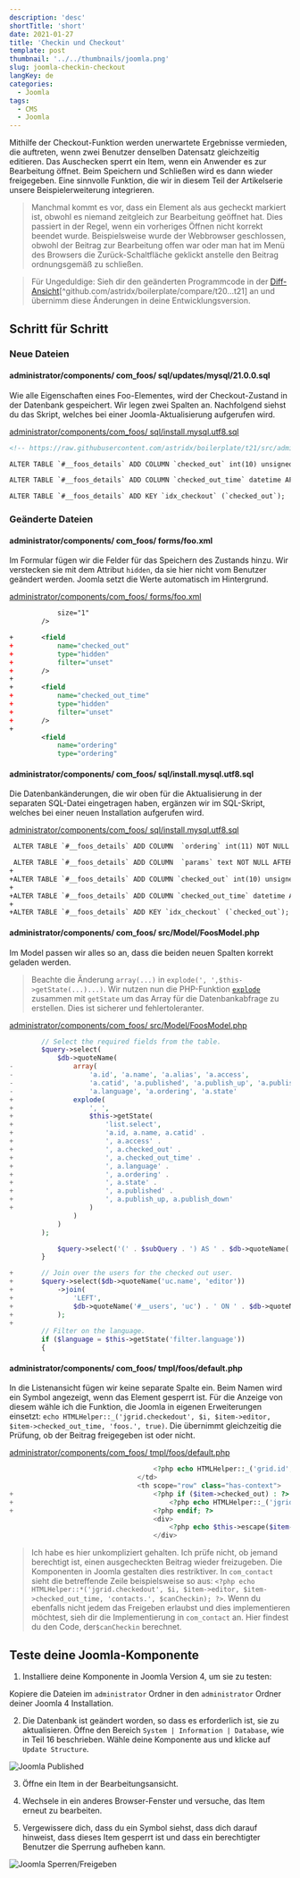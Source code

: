 ```yaml
---
description: 'desc'
shortTitle: 'short'
date: 2021-01-27
title: 'Checkin und Checkout'
template: post
thumbnail: '../../thumbnails/joomla.png'
slug: joomla-checkin-checkout
langKey: de
categories:
  - Joomla
tags:
  - CMS
  - Joomla
---
```


Mithilfe der Checkout-Funktion werden unerwartete Ergebnisse vermieden, die auftreten, wenn zwei Benutzer denselben Datensatz gleichzeitig editieren. Das Auschecken sperrt ein Item, wenn ein Anwender es zur Bearbeitung öffnet. Beim Speichern und Schließen wird es dann wieder freigegeben. Eine sinnvolle Funktion, die wir in diesem Teil der Artikelserie unsere Beispielerweiterung integrieren.<!-- \index{Checkin und Checkout} -->

> Manchmal kommt es vor, dass ein Element als aus gecheckt markiert ist, obwohl es niemand zeitgleich zur Bearbeitung geöffnet hat. Dies passiert in der Regel, wenn ein vorheriges Öffnen nicht korrekt beendet wurde. Beispielsweise wurde der Webbrowser geschlossen, obwohl der Beitrag zur Bearbeitung offen war oder man hat im Menü des Browsers die Zurück-Schaltfläche geklickt anstelle den Beitrag ordnungsgemäß zu schließen.

> Für Ungeduldige: Sieh dir den geänderten Programmcode in der [Diff-Ansicht](https://github.com/astridx/boilerplate/compare/t20...t21)[^github.com/astridx/boilerplate/compare/t20...t21] an und übernimm diese Änderungen in deine Entwicklungsversion.

## Schritt für Schritt

### Neue Dateien

<!-- prettier-ignore -->
#### administrator/components/ com\_foos/ sql/updates/mysql/21.0.0.sql

Wie alle Eigenschaften eines Foo-Elementes, wird der Checkout-Zustand in der Datenbank gespeichert. Wir legen zwei Spalten an. Nachfolgend siehst du das Skript, welches bei einer Joomla-Aktualisierung aufgerufen wird.

[administrator/components/com_foos/ sql/install.mysql.utf8.sql](https://github.com/astridx/boilerplate/blob/cf5374b964e155e82d4afbeb30362486e6a02227/src/administrator/components/com_foos/sql/install.mysql.utf8.sql)

```xml {numberLines: -2}
<!-- https://raw.githubusercontent.com/astridx/boilerplate/t21/src/administrator/components/com_foos/sql/updates/mysql/21.0.0.sql -->

ALTER TABLE `#__foos_details` ADD COLUMN `checked_out` int(10) unsigned NOT NULL DEFAULT 0 AFTER `alias`;

ALTER TABLE `#__foos_details` ADD COLUMN `checked_out_time` datetime AFTER `alias`;

ALTER TABLE `#__foos_details` ADD KEY `idx_checkout` (`checked_out`);

```

### Geänderte Dateien

<!-- prettier-ignore -->
#### administrator/components/ com\_foos/ forms/foo.xml

Im Formular fügen wir die Felder für das Speichern des Zustands hinzu. Wir verstecken sie mit dem Attribut `hidden`, da sie hier nicht vom Benutzer geändert werden. Joomla setzt die Werte automatisch im Hintergrund.

[administrator/components/com_foos/ forms/foo.xml](https://github.com/astridx/boilerplate/blob/cf5374b964e155e82d4afbeb30362486e6a02227/src/administrator/components/com_foos/forms/foo.xml)

```xml {diff}
 			size="1"
 		/>

+		<field
+			name="checked_out"
+			type="hidden"
+			filter="unset"
+		/>
+
+		<field
+			name="checked_out_time"
+			type="hidden"
+			filter="unset"
+		/>
+
 		<field
 			name="ordering"
 			type="ordering"

```

<!-- prettier-ignore -->
#### administrator/components/ com\_foos/ sql/install.mysql.utf8.sql

Die Datenbankänderungen, die wir oben für die Aktualisierung in der separaten SQL-Datei eingetragen haben, ergänzen wir im SQL-Skript, welches bei einer neuen Installation aufgerufen wird.

[administrator/components/com_foos/ sql/install.mysql.utf8.sql](https://github.com/astridx/boilerplate/blob/cf5374b964e155e82d4afbeb30362486e6a02227/src/administrator/components/com_foos/sql/install.mysql.utf8.sql)

```xml {diff}
 ALTER TABLE `#__foos_details` ADD COLUMN  `ordering` int(11) NOT NULL DEFAULT 0 AFTER `alias`;

 ALTER TABLE `#__foos_details` ADD COLUMN  `params` text NOT NULL AFTER `alias`;
+
+ALTER TABLE `#__foos_details` ADD COLUMN `checked_out` int(10) unsigned NOT NULL DEFAULT 0 AFTER `alias`;
+
+ALTER TABLE `#__foos_details` ADD COLUMN `checked_out_time` datetime AFTER `alias`;
+
+ALTER TABLE `#__foos_details` ADD KEY `idx_checkout` (`checked_out`);

```

<!-- prettier-ignore -->
#### administrator/components/ com\_foos/ src/Model/FoosModel.php

Im Model passen wir alles so an, dass die beiden neuen Spalten korrekt geladen werden.

> Beachte die Änderung `array(...)` in `explode(', ',$this->getState(...)...)`. Wir nutzen nun die PHP-Funktion [`explode`](https://www.php.net/manual/de/function.explode.php) zusammen mit `getState` um das Array für die Datenbankabfrage zu erstellen. Dies ist sicherer und fehlertoleranter.

[administrator/components/com_foos/ src/Model/FoosModel.php](https://github.com/astridx/boilerplate/blob/cf5374b964e155e82d4afbeb30362486e6a02227/src/administrator/components/com_foos/src/Model/FoosModel.php)

```php {diff}
 		// Select the required fields from the table.
 		$query->select(
 			$db->quoteName(
-				array(
-					'a.id', 'a.name', 'a.alias', 'a.access',
-					'a.catid', 'a.published', 'a.publish_up', 'a.publish_down',
-					'a.language', 'a.ordering', 'a.state'
+				explode(
+					', ',
+					$this->getState(
+						'list.select',
+						'a.id, a.name, a.catid' .
+						', a.access' .
+						', a.checked_out' .
+						', a.checked_out_time' .
+						', a.language' .
+						', a.ordering' .
+						', a.state' .
+						', a.published' .
+						', a.publish_up, a.publish_down'
+					)
 				)
 			)
 		);

 			$query->select('(' . $subQuery . ') AS ' . $db->quoteName('association'));
 		}

+		// Join over the users for the checked out user.
+		$query->select($db->quoteName('uc.name', 'editor'))
+			->join(
+				'LEFT',
+				$db->quoteName('#__users', 'uc') . ' ON ' . $db->quoteName('uc.id') . ' = ' . $db->quoteName('a.checked_out')
+			);
+
 		// Filter on the language.
 		if ($language = $this->getState('filter.language'))
 		{

```

<!-- prettier-ignore -->
#### administrator/components/ com\_foos/ tmpl/foos/default.php

In die Listenansicht fügen wir keine separate Spalte ein. Beim Namen wird ein Symbol angezeigt, wenn das Element gesperrt ist. Für die Anzeige von diesem wähle ich die Funktion, die Joomla in eigenen Erweiterungen einsetzt: `echo HTMLHelper::_('jgrid.checkedout', $i, $item->editor, $item->checked_out_time, 'foos.', true)`. Die übernimmt gleichzeitig die Prüfung, ob der Beitrag freigegeben ist oder nicht.

[administrator/components/com_foos/ tmpl/foos/default.php](https://github.com/astridx/boilerplate/blob/cf5374b964e155e82d4afbeb30362486e6a02227/src/administrator/components/com_foos/tmpl/foos/default.php)

```php {diff}
 									<?php echo HTMLHelper::_('grid.id', $i, $item->id); ?>
 								</td>
 								<th scope="row" class="has-context">
+									<?php if ($item->checked_out) : ?>
+										<?php echo HTMLHelper::_('jgrid.checkedout', $i, $item->editor, $item->checked_out_time, 'foos.', true); ?>
+									<?php endif; ?>
 									<div>
 										<?php echo $this->escape($item->name); ?>
 									</div>

```

> Ich habe es hier unkompliziert gehalten. Ich prüfe nicht, ob jemand berechtigt ist, einen ausgecheckten Beitrag wieder freizugeben. Die Komponenten in Joomla gestalten dies restriktiver. In `com_contact` sieht die betreffende Zeile beispielsweise so aus: `<?php echo HTMLHelper::*('jgrid.checkedout', $i, $item->editor, $item->checked_out_time, 'contacts.', $canCheckin); ?>`. Wenn du ebenfalls nicht jedem das Freigeben erlaubst und dies implementieren möchtest, sieh dir die Implementierung in `com_contact` an. Hier findest du den Code, der`$canCheckin` berechnet.

## Teste deine Joomla-Komponente

1. Installiere deine Komponente in Joomla Version 4, um sie zu testen:

Kopiere die Dateien im `administrator` Ordner in den `administrator` Ordner deiner Joomla 4 Installation.

2. Die Datenbank ist geändert worden, so dass es erforderlich ist, sie zu aktualisieren. Öffne den Bereich `System | Information | Database`, wie in Teil 16 beschrieben. Wähle deine Komponente aus und klicke auf `Update Structure`.

![Joomla Published](/images/j4x16x1.png)

3. Öffne ein Item in der Bearbeitungsansicht.

4. Wechsele in ein anderes Browser-Fenster und versuche, das Item erneut zu bearbeiten.

5. Vergewissere dich, dass du ein Symbol siehst, dass dich darauf hinweist, dass dieses Item gesperrt ist und dass ein berechtigter Benutzer die Sperrung aufheben kann.

![Joomla Sperren/Freigeben](/images/j4x25x1.png)
<img src="https://vg08.met.vgwort.de/na/00a7246f50d2452bab7eb21e0c1cde42" width="1" height="1" alt="">
